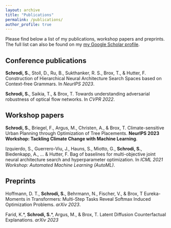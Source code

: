 ```yaml
---
layout: archive
title: "Publications"
permalink: /publications/
author_profile: true
---
```


Please find below a list of my publications, workshop papers and preprints. The full list can also be found on my [my Google Scholar profile](https://scholar.google.com/citations?user=yC-y0PEAAAAJ&hl=en).

## Conference publications

**Schrodi, S.**, Stoll, D., Ru, B., Sukthanker, R. S., Brox, T., & Hutter, F. Construction of Hierarchical Neural Architecture Search Spaces based on Context-free Grammars. In _NeurIPS 2023_.

**Schrodi, S.**, Saikia, T., & Brox, T. Towards understanding adversarial robustness of optical flow networks. In _CVPR 2022_.

## Workshop papers

**Schrodi, S.**, Briegel, F., Argus, M., Christen, A., & Brox, T. Climate-sensitive Urban Planning through Optimization of Tree Placements. __NeurIPS 2023 Workshop: Tackling Climate Change with Machine Learning__.

Izquierdo, S., Guerrero-Viu, J., Hauns, S., Miotto, G., **Schrodi, S.**, Biedenkapp, A., ... & Hutter, F. Bag of baselines for multi-objective joint neural architecture search and hyperparameter optimization. In _ICML 2021 Workshop: Automated Machine Learning (AutoML)_.

## Preprints

Hoffmann, D. T., **Schrodi, S.**, Behrmann, N., Fischer, V., & Brox, T Eureka-Moments in Transformers: Multi-Step Tasks Reveal Softmax Induced Optimization Problems. _arXiv 2023_.

Farid, K.\*, **Schrodi, S.**\*, Argus, M., & Brox, T. Latent Diffusion Counterfactual Explanations. _arXiv 2023_

